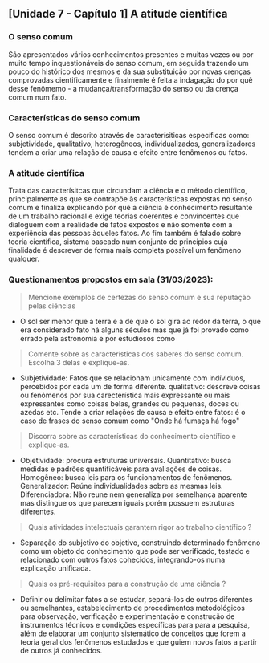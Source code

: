 ## [Unidade 7 - Capítulo 1] A atitude científica
### O senso comum 
São apresentados vários conhecimentos presentes e muitas vezes ou por muito tempo inquestionáveis 
do senso comum, em seguida trazendo um pouco do histórico dos mesmos e da sua substituição por novas 
crenças comprovadas cientificamente e finalmente é feita a indagação do por quê desse fenômemo - a 
mudança/transformação do senso ou da crença comum num fato. 
### Características do senso comum 
O senso comum é descrito através de caracterísiticas específicas como: subjetividade, qualitativo, 
heterogêneos, individualizados, generalizadores tendem a criar uma relação de causa e efeito entre 
fenômenos ou fatos.
### A atitude científica 
Trata das caracterísitcas que circundam a ciência e o método científico, principalmente as que se contrapõe 
às características expostas no senso comum e finaliza explicando por quê a ciência é conhecimento resultante 
de um trabalho racional e exige teorias coerentes e convincentes que dialoguem com a realidade de fatos expostos e 
não somente com a experiência das pessoas àqueles fatos. Ao fim também é falado sobre teoria científica, sistema 
baseado num conjunto de princípios cuja finalidade é descrever de forma mais completa possível um fenômeno qualquer.

### Questionamentos propostos em sala (31/03/2023): 
> Mencione exemplos de certezas do senso comum e sua reputação pelas ciências
-  O sol ser menor que a terra e a de que o sol gira ao redor da terra, o que era considerado fato 
há alguns séculos mas que já foi provado como errado pela astronomia e por estudiosos como  
> Comente sobre as características dos saberes do senso comum. Escolha 3 delas e explique-as.
- Subjetividade: Fatos que se relacionam unicamente com indíviduos, percebidos por cada um de forma diferente.
qualitativo: descreve coisas ou fenômenos por sua carecterística mais expressante ou mais expressantes como coisas 
belas, grandes ou pequenas, doces ou azedas etc. Tende a criar relações de causa e efeito entre fatos: é o caso 
de frases do senso comum como "Onde há fumaça há fogo" 
> Discorra sobre as características do conhecimento científico e explique-as.
- Objetividade: procura estruturas universais. Quantitativo: busca medidas e padrões quantificáveis para avaliações de coisas. Homogêneo: busca leis para os funcionamentos de fenômenos. Generalizador: Reúne individualidades sobre as mesmas leis. Diferenciadora: Não reune nem 
generaliza por semelhança aparente mas distingue os que parecem iguais 
porém possuem estruturas diferentes.
> Quais atividades intelectuais garantem rigor ao trabalho científico ? 
- Separação do subjetivo do objetivo, construindo determinado fenômeno 
como um objeto do conhecimento que pode ser verificado, testado e relacionado 
com outros fatos cohecidos, integrando-os numa explicação unificada.
> Quais os pré-requisitos para a construção de uma ciência ?
- Definir ou delimitar fatos a se estudar, separá-los de outros diferentes 
ou semelhantes, estabelecimento de procedimentos metodológicos para observação, verificação e experimentação e construção de instrumentos 
técnicos e condições específicas para para a pesquisa, além de elaborar
um conjunto sistemático de conceitos que forem a teoria geral dos fenômenos estudados e que guiem novos fatos a partir de outros já conhecidos.